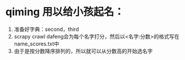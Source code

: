 # qiming 用以给小孩起名：
1. 准备好字典：second，third
2. scrapy crawl dafeng会为每个名字打分，然后以<名字:分数>的格式写在name_scores.txt中
3. 由于是按分数降序排列的，所以就可以从分数高的开始选名字
